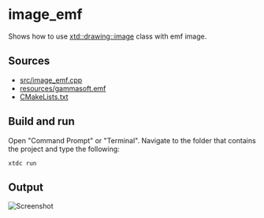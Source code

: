 # image_emf

Shows how to use [xtd::drawing::image](https://gammasoft71.github.io/xtd/reference_guides/latest/classxtd_1_1drawing_1_1image.html) class with emf image.

## Sources

* [src/image_emf.cpp](src/image_emf.cpp)
* [resources/gammasoft.emf](resources/gammasoft.emf)
* [CMakeLists.txt](CMakeLists.txt)

## Build and run

Open "Command Prompt" or "Terminal". Navigate to the folder that contains the project and type the following:

```shell
xtdc run
```

## Output

![Screenshot](../../../../docs/pictures/examples/image_emf.png)
